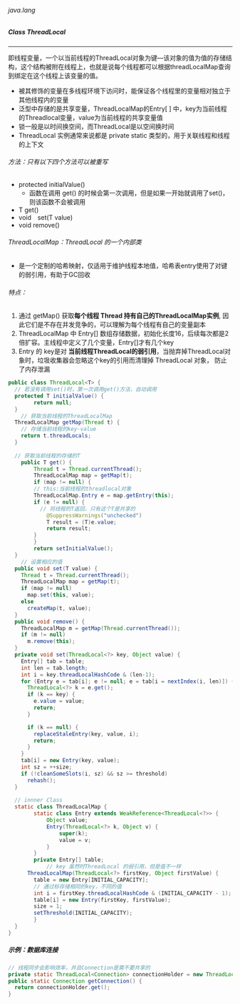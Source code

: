 ###### java.lang

##### Class ThreadLocal<T>

------

​	即线程变量，一个以当前线程的ThreadLocal对象为键—该对象的值为值的存储结构，这个结构被附在线程上，也就是说每个线程都可以根据threadLocalMap查询到绑定在这个线程上该变量的值。

- 被其修饰的变量在多线程环境下访问时，能保证各个线程里的变量相对独立于其他线程内的变量
- 泛型中存储的是共享变量，ThreadLocalMap的Entry[ ] 中，key为当前线程的Threadlocal变量，value为当前线程的共享变量值
- 锁一般是以时间换空间，而ThreadLocal是以空间换时间
- ThreadLocal 实例通常来说都是 private static 类型的，用于关联线程和线程的上下文

###### 方法：只有以下四个方法可以被重写

- protected initialValue() 
  - 函数在调用 get() 的时候会第一次调用，但是如果一开始就调用了set()，则该函数不会被调用
- T   get()
- void`  `set(T value)
- void remove()

###### ThreadLocalMap：ThreadLocal 的一个内部类

- 是一个定制的哈希映射，仅适用于维护线程本地值，哈希表entry使用了对键的弱引用，有助于GC回收

###### 特点：

1. 通过 getMap() 获取**每个线程 Thread 持有自己的ThreadLocalMap实例**, 因此它们是不存在并发竞争的，可以理解为每个线程有自己的变量副本
2. ThreadLocalMap 中 Entry[] 数组存储数据，初始化长度16，后续每次都是2倍扩容。主线程中定义了几个变量，Entry[]才有几个key
3. Entry 的 key是对 **当前线程ThreadLocal的弱引用**，当抛弃掉ThreadLocal对象时，垃圾收集器会忽略这个key的引用而清理掉 ThreadLocal 对象， 防止了内存泄漏

```java
public class ThreadLocal<T> {
  // 若没有调用set()时，第一次调用get()方法，自动调用
  protected T initialValue() {
        return null;
  }
 	// 获取当前线程的ThreadLocalMap
  ThreadLocalMap getMap(Thread t) {
    // 存储当前线程的key-value
    return t.threadLocals;
  }
  
  // 获取当前线程的存储的T
	public T get() {
  		Thread t = Thread.currentThread();
    	ThreadLocalMap map = getMap(t);
    	if (map != null) {
        // this:当前线程的threadlocal对象
      	ThreadLocalMap.Entry e = map.getEntry(this);
      	if (e != null) {
          // 将线程的T返回，只有这个T是共享的
        	@SuppressWarnings("unchecked")
        	T result = (T)e.value;
        	return result;
      	}
   		}
   		return setInitialValue();
  }
	// 设置相应的值
  public void set(T value) {
    Thread t = Thread.currentThread();
    ThreadLocalMap map = getMap(t);
    if (map != null)
      map.set(this, value);
    else
      createMap(t, value);
  }
  public void remove() {
    ThreadLocalMap m = getMap(Thread.currentThread());
    if (m != null)
      m.remove(this);
  }
  private void set(ThreadLocal<?> key, Object value) {
    Entry[] tab = table;
    int len = tab.length;
    int i = key.threadLocalHashCode & (len-1);
    for (Entry e = tab[i]; e != null; e = tab[i = nextIndex(i, len)]) {
      ThreadLocal<?> k = e.get();
      if (k == key) {
        e.value = value;
        return;
      }

      if (k == null) {
        replaceStaleEntry(key, value, i);
        return;
      }
    }
    tab[i] = new Entry(key, value);
    int sz = ++size;
    if (!cleanSomeSlots(i, sz) && sz >= threshold)
      rehash();
  }
  
  // innner Class
  static class ThreadLocalMap {
        static class Entry extends WeakReference<ThreadLocal<?>> {
            Object value;
            Entry(ThreadLocal<?> k, Object v) {
                super(k);
                value = v;
            }
        }
        private Entry[] table;
			// key 虽然时ThreadLocal 的弱引用，但是值不一样
      ThreadLocalMap(ThreadLocal<?> firstKey, Object firstValue) {
        table = new Entry[INITIAL_CAPACITY];
        // 通过标存储相同的key，不同的值
        int i = firstKey.threadLocalHashCode & (INITIAL_CAPACITY - 1);
        table[i] = new Entry(firstKey, firstValue);
        size = 1;
        setThreshold(INITIAL_CAPACITY);
    	}
  }
}
```

##### 示例：数据库连接

```java
// 线程同步会影响效率，并且Connection是需不要共享的
private static ThreadLocal<Connection> connectionHolder = new ThreadLocal<Connection>()；
public static Connection getConnection() {
  return connectionHolder.get();
}
```

